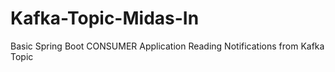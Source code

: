 # Kafka-Topic-Midas-In
Basic Spring Boot CONSUMER Application Reading Notifications from Kafka Topic
